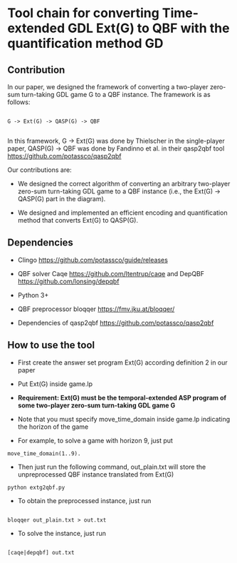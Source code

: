 # Tool chain for converting Time-extended GDL Ext(G) to QBF with the quantification method GD

## Contribution

In our paper, we designed the framework of converting a two-player zero-sum turn-taking GDL game G to a QBF instance.
The framework is as follows:
```

G -> Ext(G) -> QASP(G) -> QBF


```

In this framework, G -> Ext(G) was done by Thielscher in the single-player paper, QASP(G) -> QBF was done by Fandinno et al. in their qasp2qbf tool https://github.com/potassco/qasp2qbf

Our contributions are:

* We designed the correct algorithm of converting an arbitrary two-player zero-sum turn-taking GDL game to a QBF instance (i.e., the Ext(G) -> QASP(G) part in the diagram).

* We designed and implemented an efficient encoding and quantification method that converts Ext(G) to QASP(G).


## Dependencies

* Clingo https://github.com/potassco/guide/releases

* QBF solver Caqe https://github.com/ltentrup/caqe and DepQBF  https://github.com/lonsing/depqbf 

* Python 3+

* QBF preprocessor bloqqer  https://fmv.jku.at/bloqqer/ 

* Dependencies of qasp2qbf https://github.com/potassco/qasp2qbf 

## How to use the tool

* First create the answer set program Ext(G) according definition 2 in our paper

* Put Ext(G) inside game.lp

* **Requirement: Ext(G) must be the temporal-extended ASP program of some two-player zero-sum turn-taking GDL game G**

* Note that you must specify move_time_domain inside game.lp indicating the horizon of the game

* For example, to solve a game with horizon 9, just put 

```
move_time_domain(1..9).

```

* Then just run the following command, out_plain.txt will store the unpreprocessed QBF instance translated from Ext(G)

```
python extg2qbf.py   

```

* To obtain the preprocessed instance, just run

```

bloqqer out_plain.txt > out.txt

```

* To solve the instance, just run

```

[caqe|depqbf] out.txt

```
